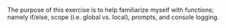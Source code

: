 The purpose of this exercise is to help familiarize myself with functions; namely if/else, scope (i.e. global vs. local), prompts, and console logging.